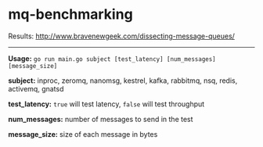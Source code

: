 mq-benchmarking
==========================

Results: http://www.bravenewgeek.com/dissecting-message-queues/
___

**Usage:** `go run main.go subject [test_latency] [num_messages] [message_size]`

**subject:** inproc, zeromq, nanomsg, kestrel, kafka, rabbitmq, nsq, redis, activemq, gnatsd

**test_latency:** `true` will test latency, `false` will test throughput

**num_messages:** number of messages to send in the test

**message_size:** size of each message in bytes
